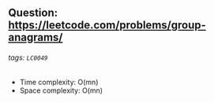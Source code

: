 ## Question: https://leetcode.com/problems/group-anagrams/
###### tags: `LC0049`

* Time complexity: O(mn)
* Space complexity: O(mn)
